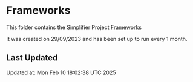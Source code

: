 # Frameworks
This folder contains the Simplifier Project [Frameworks](https://simplifier.net/frameworks)

It was created on 29/09/2023 and has been set up to run every 1 month.

## Last Updated

Updated at: Mon Feb 10 18:02:38 UTC 2025
